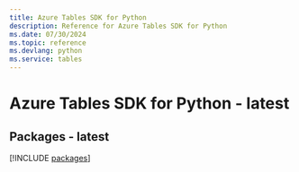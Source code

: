 ```yaml
---
title: Azure Tables SDK for Python
description: Reference for Azure Tables SDK for Python
ms.date: 07/30/2024
ms.topic: reference
ms.devlang: python
ms.service: tables
---
```

# Azure Tables SDK for Python - latest
## Packages - latest
[!INCLUDE [packages](tables-index.md)]